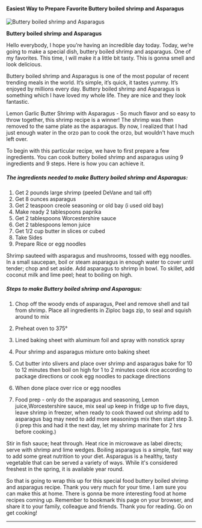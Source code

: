             

#### Easiest Way to Prepare Favorite Buttery boiled shrimp and Asparagus

![Buttery boiled shrimp and Asparagus](https://img-global.cpcdn.com/recipes/7caddaad51c02de5/751x532cq70/buttery-boiled-shrimp-and-asparagus-recipe-main-photo.jpg)

**Buttery boiled shrimp and Asparagus**

Hello everybody, I hope you’re having an incredible day today. Today, we’re going to make a special dish, buttery boiled shrimp and asparagus. One of my favorites. This time, I will make it a little bit tasty. This is gonna smell and look delicious.

Buttery boiled shrimp and Asparagus is one of the most popular of recent trending meals in the world. It’s simple, it’s quick, it tastes yummy. It’s enjoyed by millions every day. Buttery boiled shrimp and Asparagus is something which I have loved my whole life. They are nice and they look fantastic.

Lemon Garlic Butter Shrimp with Asparagus - So much flavor and so easy to throw together, this shrimp recipe is a winner! The shrimp was then removed to the same plate as the asparagus. By now, I realized that I had just enough water in the orzo pan to cook the orzo, but wouldn't have much left over.

To begin with this particular recipe, we have to first prepare a few ingredients. You can cook buttery boiled shrimp and asparagus using 9 ingredients and 9 steps. Here is how you can achieve it.

##### The ingredients needed to make Buttery boiled shrimp and Asparagus:

1.  Get 2 pounds large shrimp (peeled DeVane and tail off)
2.  Get 8 ounces asparagus
3.  Get 2 teaspoon creole seasoning or old bay (i used old bay)
4.  Make ready 2 tablespoons paprika
5.  Get 2 tablespoons Worcestershire sauce
6.  Get 2 tablespoons lemon juice
7.  Get 1/2 cup butter in slices or cubed
8.  Take Sides
9.  Prepare Rice or egg noodles

Shrimp sauteed with asparagus and mushrooms, tossed with egg noodles. In a small saucepan, boil or steam asparagus in enough water to cover until tender; chop and set aside. Add asparagus to shrimp in bowl. To skillet, add coconut milk and lime peel; heat to boiling on high.

##### Steps to make Buttery boiled shrimp and Asparagus:

1.  Chop off the woody ends of asparagus, Peel and remove shell and tail from shrimp. Place all ingredients in Ziploc bags zip, to seal and squish around to mix
2.  Preheat oven to 375°
3.  Lined baking sheet with aluminum foil and spray with nonstick spray
4.  Pour shrimp and asparagus mixture onto baking sheet
5.  Cut butter into slivers and place over shrimp and asparagus bake for 10 to 12 minutes then boil on high for 1 to 2 minutes cook rice according to package directions or cook egg noodles to package directions
6.  When done place over rice or egg noodles

9.  Food prep - only do the asparagus and seasoning, Lemon juice,Worcestershire sauce, mix seal up keep in fridge up to five days, leave shrimp in freezer, when ready to cook thawed out shrimp add to asparagus bag may need to add more seasonings mix then start step 3. (i prep this and had it the next day, let my shrimp marinate for 2 hrs before cooking.)

Stir in fish sauce; heat through. Heat rice in microwave as label directs; serve with shrimp and lime wedges. Boiling asparagus is a simple, fast way to add some great nutrition to your diet. Asparagus is a healthy, tasty vegetable that can be served a variety of ways. While it's considered freshest in the spring, it is available year round.

So that is going to wrap this up for this special food buttery boiled shrimp and asparagus recipe. Thank you very much for your time. I am sure you can make this at home. There is gonna be more interesting food at home recipes coming up. Remember to bookmark this page on your browser, and share it to your family, colleague and friends. Thank you for reading. Go on get cooking!

* * *